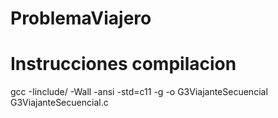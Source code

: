 # ProblemaViajero
# Instrucciones compilacion

gcc -Iinclude/ -Wall -ansi -std=c11 -g -o G3ViajanteSecuencial G3ViajanteSecuencial.c
